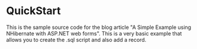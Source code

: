 QuickStart
==========
This is the sample source code for the blog article "A Simple Example using NHibernate with ASP.NET web forms". 
This is a very basic example that allows you to create the .sql script and also add a record.
